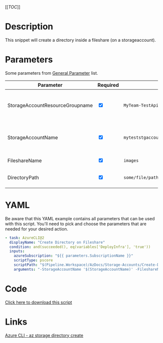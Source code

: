 [[_TOC_]]

# Description

This snippet will create a directory inside a fileshare (on a storageaccount).

# Parameters

Some parameters from [General Parameter](/Azure/AzDocs-v1/Scripts) list.

| Parameter                       | Required                        | Example Value                                | Description                                            |
| ------------------------------- | ------------------------------- | -------------------------------------------- | ------------------------------------------------------ |
| StorageAccountResourceGroupname | <input type="checkbox" checked> | `MyTeam-TestApi-$(Release.EnvironmentName)`  | The resourcegroup where the storageaccount resides in. |
| StorageAccountName              | <input type="checkbox" checked> | `myteststgaccount$(Release.EnvironmentName)` | The name of the storageaccount which will be used      |
| FileshareName                   | <input type="checkbox" checked> | `images`                                     | The name of the fileshare                              |
| DirectoryPath                   | <input type="checkbox" checked> | `some/file/path`                             | The path of the directory to create.                   |

# YAML

Be aware that this YAML example contains all parameters that can be used with this script. You'll need to pick and choose the parameters that are needed for your desired action.

```yaml
- task: AzureCLI@2
  displayName: "Create Directory on Fileshare"
  condition: and(succeeded(), eq(variables['DeployInfra'], 'true'))
  inputs:
    azureSubscription: "${{ parameters.SubscriptionName }}"
    scriptType: pscore
    scriptPath: "$(Pipeline.Workspace)/AzDocs/Storage-Accounts/Create-Directory-On-Fileshare.ps1"
    arguments: "-StorageAccountName '$(StorageAccountName)' -FileshareName '$(FileshareName)' -DirectoryPath '$(DirectoryPath)' -StorageAccountResourceGroupname '$(StorageAccountResourceGroupname)'"
```

# Code

[Click here to download this script](../../../../../src/Storage-Accounts/Create-Directory-On-Fileshare.ps1)

# Links

[Azure CLI - az storage directory create](https://docs.microsoft.com/en-us/cli/azure/storage/directory?view=azure-cli-latest#az_storage_directory_create)
